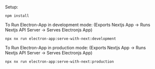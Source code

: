 Setup:

`npm install`


To Run Electron-App in development mode:
(Exports Nextjs App -> Runs Nextjs API Server -> Serves Electronjs App)
```
npx nx run electron-app:serve-with-next:development
```

To Run Electron-App in production mode:
(Exports Nextjs App -> Runs Nextjs API Server -> Serves Electronjs App)
```
npx nx run electron-app:serve-with-next:production
```